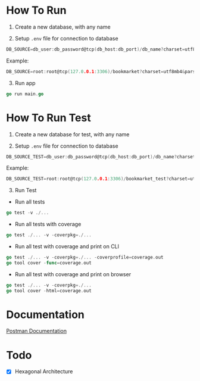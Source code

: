 # How To Run
1. Create a new database, with any name

2. Setup `.env` file for connection to database
```go
DB_SOURCE=db_user:db_password@tcp(db_host:db_port)/db_name?charset=utf8mb4&parseTime=True&loc=Local
```
Example:
```go
DB_SOURCE=root:root@tcp(127.0.0.1:3306)/bookmarket?charset=utf8mb4&parseTime=True&loc=Local
```

3. Run app
```go
go run main.go
```

# How To Run Test
1. Create a new database for test, with any name

2. Setup `.env` file for connection to database
```go
DB_SOURCE_TEST=db_user:db_password@tcp(db_host:db_port)/db_name?charset=utf8mb4&parseTime=True&loc=Local
```
Example:
```go
DB_SOURCE_TEST=root:root@tcp(127.0.0.1:3306)/bookmarket_test?charset=utf8mb4&parseTime=True&loc=Local
```

3. Run Test

- Run all tests
```go
go test -v ./...
```

- Run all tests with coverage
```go
go test ./... -v -coverpkg=./...
```

- Run all test with coverage and print on CLI
```go
go test ./... -v -coverpkg=./... -coverprofile=coverage.out
go tool cover -func=coverage.out
```

- Run all test with coverage and print on browser
```go
go test ./... -v -coverpkg=./...
go tool cover -html=coverage.out
```

# Documentation
[Postman Documentation](https://documenter.getpostman.com/view/12132212/2s7ZDyu7Ki)

# Todo
- [x] Hexagonal Architecture